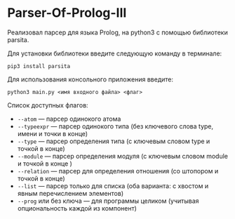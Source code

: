 # Parser-Of-Prolog-III

Реализовал парсер для языка Prolog, на python3 с помощью библиотеки parsita.

Для установки библиотеки введите следующую команду в терминале:

```pip3 install parsita```

Для использования консольного приложения введите:

```python3 main.py <имя входного файла> <флаг>```

Список доступных флагов:

* ```--atom``` — парсер одинокого атома 
* ```--typeexpr``` — парсер одинокого типа (без ключевого слова type, имени и точки в конце)
* ```--type``` — парсер определения типа (с ключевым словом type и точкой в конце)
* ```--module``` — парсер определения модуля (с ключевым словом module и точкой в конце )
* ```--relation``` — парсер для определения отношения (со штопором и точкой в конце)
* ```--list``` — парсер только для списка (оба варианта: с хвостом и явным перечислением элементов) 
* ```--prog``` или без ключа — для программы целиком (учитывая опциональность каждой из компонент)

